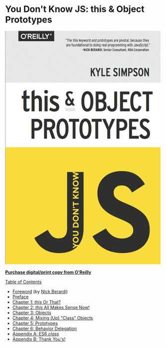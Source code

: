 # You Don't Know JS: this & Object Prototypes

![](../.gitbook/assets/cover%20%284%29.jpg)

[**Purchase digital/print copy from O'Reilly**](http://shop.oreilly.com/product/0636920033738.do)

[Table of Contents](toc.md)

* [Foreword](foreword.md) \(by [Nick Berardi](https://github.com/nberardi)\)
* [Preface](../preface.md)
* [Chapter 1: _this_ Or That?](ch1.md)
* [Chapter 2: _this_ All Makes Sense Now!](ch2.md)
* [Chapter 3: Objects](ch3.md)
* [Chapter 4: Mixing \(Up\) "Class" Objects](ch4.md)
* [Chapter 5: Prototypes](ch5.md)
* [Chapter 6: Behavior Delegation](ch6.md)
* [Appendix A: ES6 _class_](apa.md)
* [Appendix B: Thank You's!](apb.md)

